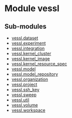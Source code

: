 Module vessl
============

Sub-modules
-----------
* [vessl.dataset](dataset.md)
* [vessl.experiment](experiment.md)
* [vessl.integration](integration)
* [vessl.kernel_cluster](kernel_cluster.md)
* [vessl.kernel_image](kernel_image.md)
* [vessl.kernel_resource_spec](kernel_resource_spec.md)
* [vessl.model](model.md)
* [vessl.model_repository](model_repository.md)
* [vessl.organization](organization.md)
* [vessl.project](project.md)
* [vessl.ssh_key](ssh_key.md)
* [vessl.sweep](sweep.md)
* [vessl.util](util/README.md)
* [vessl.volume](volume.md)
* [vessl.workspace](workspace.md)
